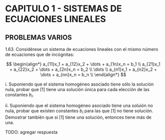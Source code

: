 # CAPITULO 1 - SISTEMAS DE ECUACIONES LINEALES

## PROBLEMAS VARIOS

1.63. Considérese un sistema de ecuaciones lineales con el mismo número de ecuaciones que de incógnitas:

$$
\begin{align*}
a_{11}x_1 + a_{12}x_2 + \dots + a_{1n}x_n = b_1 \\
a_{21}x_1 + a_{22}x_2 + \dots + a_{2n}x_n = b_2 \\
\dots \\
a_{n1}x_1 + a_{n2}x_2 + \dots + a_{nn}x_n = b_n \\
\end{align*}
$$

i. Suponiendo que el sistema homogéneo asociado tiene sólo la solución nula, probar que $[1]$ tiene una solución única para cada elección de las constantes $b_i$.

ii. Suponiendo que el sistema homogéneo asociado tiene una soluión no nula, probar que existen constantes $b_i$ para las que $[1]$ no tiene solución. Demostrar también que si $[1]$ tiene una solución, entonces tiene más de una.

TODO: agregar respuesta
